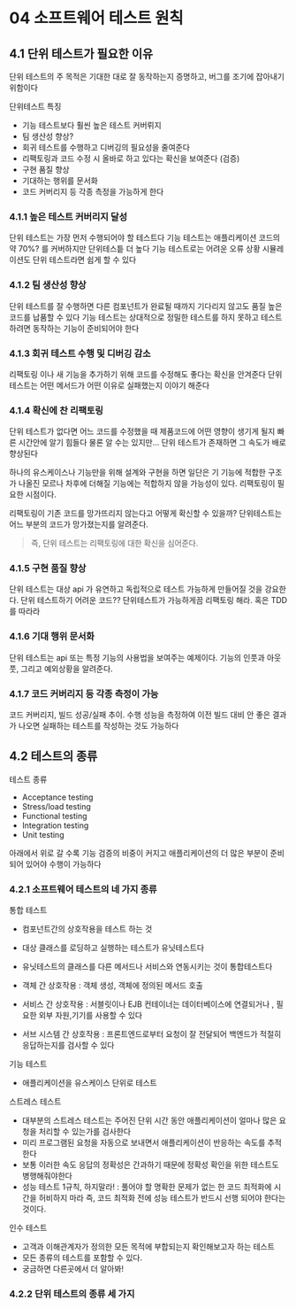 # 04 소프트웨어 테스트 원칙

## 4.1 단위 테스트가 필요한 이유

단위 테스트의 주 목적은 기대한 대로 잘 동작하는지 증명하고, 버그를 조기에 잡아내기 위함이다

단위테스트 특징
- 기능 테스트보다 훨씬 높은 테스트 커버뤼지
- 팀 생산성 향상?
- 회귀 테스트를 수행하고 디버깅의 필요성을 줄여준다
- 리팩토링과 코드 수정 시 올바로 하고 있다는 확신을 보여준다 (검증)
- 구현 품질 향상
- 기대하는 행위를 문서화
- 코드 커버리지 등 각종 측정을 가능하게 한다

### 4.1.1 높은 테스트 커버리지 달성

단위 테스트는 가장 먼저 수행되어야 할 테스트다
기능 테스트는 애플리케이션 코드의 약 70%? 를 커버하지만 단위테스틑 더 높다
기능 테스트로는 어려운 오류 상황 시뮬레이션도 단위 테스트라면 쉽게 할 수 있다

### 4.1.2 팀 생산성 향상

단위 테스트를 잘 수행하면 다른 컴포넌트가 완료될 때까지 기다리지 않고도 품질 높은 코드를 납품할 수 있다
기능 테스트는 상대적으로 정밀한 테스트를 하지 못하고 테스트 하려면 동작하는 기능이 준비되어야 한다


### 4.1.3 회귀 테스트 수행 및 디버깅 감소

리팩토링 이나 새 기능을 추가하기 위해 코드를 수정해도 좋다는 확신을 안겨준다
단위 테스트는 어떤 메서드가 어떤 이유로 실패했는지 이야기 해준다

### 4.1.4 확신에 찬 리팩토링

단위 테스트가 없다면 어느 코드를 수정했을 때 제품코드에 어떤 영향이 생기게 될지 빠른 시간안에 알기 힘들다
물론 알 수는 있지만... 단위 테스트가 존재하면 그 속도가 배로 향상된다

하나의 유스케이스나 기능만을 위해 설계와 구현을 하면 일단은 기 기능에 적합한 구조가 나올진 모르나
차후에 더해질 기능에는 적합하지 않을 가능성이 있다. 리팩토링이 필요한 시점이다.

리팩토링이 기존 코드를 망가뜨리지 않는다고 어떻게 확신할 수 있을까?
단위테스트는 어느 부분의 코드가 망가졌는지를 알려준다.

> 즉, 단위 테스트는 리팩토링에 대한 확신을 심어준다.

### 4.1.5 구현 품질 향상

단위 테스트는 대상 api 가 유연하고 독립적으로 테스트 가능하게 만들어질 것을 강요한다.
단위 테스트하기 어려운 코드?? 단위테스트가 가능하게끔 리팩토링 해라. 혹은 TDD 를 따라라

### 4.1.6 기대 행위 문서화

단위 테스트는 api 또는 특정 기능의 사용법을 보여주는 예제이다.
기능의 인풋과 아웃풋, 그리고 예외상황을 알려준다.

### 4.1.7 코드 커버리지 등 각종 측정이 가능

코드 커버리지, 빌드 성공/실패 추이.
수행 성능을 측정하여 이전 빌드 대비 안 좋은 결과가 나오면 실패하는 테스트를 작성하는 것도 가능하다


## 4.2 테스트의 종류

테스트 종류
- Acceptance testing
- Stress/load testing
- Functional testing
- Integration testing
- Unit testing

아래에서 위로 갈 수록 기능 검증의 비중이 커지고 애플리케이션의 더 많은 부분이 준비되어 있어야 수행이 가능하다

### 4.2.1 소프트웨어 테스트의 네 가지 종류

통합 테스트
- 컴포넌트간의 상호작용을 테스트 하는 것
- 대상 클래스를 로딩하고 실행하는 테스트가 유닛테스트다
- 유닛테스트의 클래스를 다른 메서드나 서비스와 연동시키는 것이 통합테스트다

- 객체 간 상호작용 : 객체 생성, 객체에 정의된 메서드 호출
- 서비스 간 상호작용 : 서블릿이나 EJB 컨테이너는 데이터베이스에 연결되거나 , 필요한 외부 자원,기기를 사용할 수 있다
- 서브 시스템 간 상호작용 : 프론트엔드로부터 요청이 잘 전달되어 백엔드가 적절히 응답하는지를 검사할 수 있다

기능 테스트
- 애플리케이션을 유스케이스 단위로 테스트

스트레스 테스트
- 대부분의 스트레스 테스트는 주어진 단위 시간 동안 애플리케이션이 얼마나 많은 요청을 처리할 수 있는가를 검사한다
- 미리 프로그램된 요청을 자동으로 보내면서 애플리케이션이 반응하는 속도를 추적한다
- 보통 이러한 속도 응답의 정확성은 간과하기 때문에 정확성 확인을 위한 테스트도 병행해줘야한다
- 성능 테스트 1규칙, 하지말라! : 풀어야 할 명확한 문제가 없는 한 코드 최적화에 시간을 허비하지 마라
  즉, 코드 최적화 전에 성능 테스트가 반드시 선행 되어야 한다는 것이다.

인수 테스트
- 고객과 이해관계자가 정의한 모든 목적에 부합되는지 확인해보고자 하는 테스트
- 모든 종류의 테스트를 포함할 수 있다.
- 궁금하면 다른곳에서 더 알아봐!


### 4.2.2 단위 테스트의 종류 세 가지


